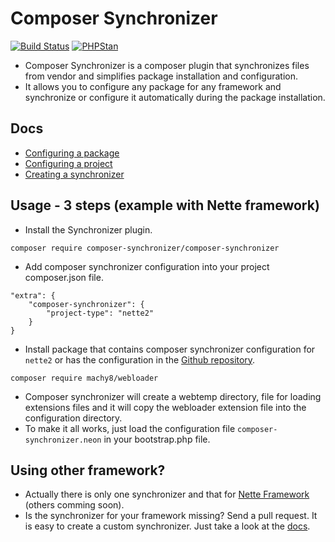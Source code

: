 # Composer Synchronizer

[![Build Status](https://travis-ci.org/composer-synchronizer/composer-synchronizer.svg?branch=master)](https://travis-ci.org/composer-synchronizer/composer-synchronizer)
[![PHPStan](https://img.shields.io/badge/PHPStan-enabled-brightgreen.svg?style=flat)](https://github.com/phpstan/phpstan)

- Composer Synchronizer is a composer plugin that synchronizes files from vendor and simplifies package installation and configuration.
- It allows you to configure any package for any framework and synchronize or configure it automatically during the package installation.

## Docs
- [Configuring a package](https://github.com/composer-synchronizer/composer-synchronizer/blob/master/docs/Configuring%20a%20package.md)
- [Configuring a project](https://github.com/composer-synchronizer/composer-synchronizer/blob/master/docs/Configuring%20a%20project.md)
- [Creating a synchronizer](https://github.com/composer-synchronizer/composer-synchronizer/blob/master/docs/Creating%20a%20synchronizer.md)

## Usage - 3 steps (example with Nette framework) ##
- Install the Synchronizer plugin.

````
composer require composer-synchronizer/composer-synchronizer
````

- Add composer synchronizer configuration into your project composer.json file.
````
"extra": {
    "composer-synchronizer": {
        "project-type": "nette2"
    }
}
````

- Install package that contains composer synchronizer configuration for `nette2` or has the configuration in the [Github repository](https://github.com/composer-synchronizer/packages).
````
composer require machy8/webloader
````

- Composer synchronizer will create a webtemp directory, file for loading extensions files and it will copy
the webloader extension file into the configuration directory.
- To make it all works, just load the configuration file `composer-synchronizer.neon` in your bootstrap.php file.

## Using other framework? ##
- Actually there is only one synchronizer and that for [Nette Framework](https://nette.org/en/) (others comming soon).
- Is the synchronizer for your framework missing? Send a pull request. It is easy to create a custom synchronizer. Just take
a look at the [docs](https://github.com/composer-synchronizer/composer-synchronizer/blob/master/docs/Creating%20a%20synchronizer.md).
